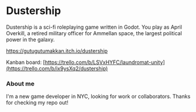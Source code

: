 # Dustership

Dustership is a sci-fi roleplaying game written in Godot. You play as April Overkill, a retired military officer for Ammellan space, the largest political power in the galaxy. 

https://gutugutumakkan.itch.io/dustership

Kanban board: [https://trello.com/b/LSVxHYFC/laundromat-unity](https://trello.com/b/ix9ysXq2/dustership)

### About me

I'm a new game developer in NYC, looking for work or collaborators.
Thanks for checking my repo out!
